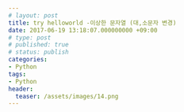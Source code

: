 ```yaml
---
# layout: post
title: try helloworld -이상한 문자열 (대,소문자 변경)
date: 2017-06-19 13:18:07.000000000 +09:00
# type: post
# published: true
# status: publish
categories:
- Python
tags:
- Python
header:
  teaser: /assets/images/14.png
---
```

<p><script src="https://gist.github.com/nck2/521d36ceab6f70568a3a199ffee263a4.js"></script></p>

